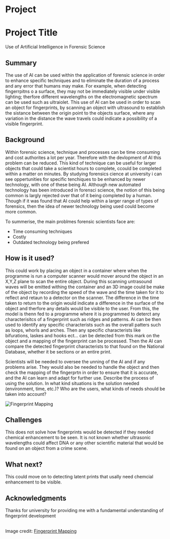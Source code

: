 # Project
# Project Title

Use of Artificial Intelligence in Forensic Science

## Summary

The use of AI can be used within the application of forensic science in order to enhance specific techniques and to eliminate the duration of a process and any error that humans may make. For example, when detecting fingerrpitns o a surface, they may not be immediately visible under visible lighting; therfore different wavelengths on the electromagnetic spectrum can be used such as ultraiolet. This use of AI can be used in order to scan an object for fingerprints, by scanning an object with ultrasound to establish the sistance between the origin point to the objects surface, where any variation in the distance the wave travels could indicate a possibility of a visible fingerprint.


## Background

Within forensic science, technique and processes can be time consuming and cost authorites a lot per year. Therefore with the devlopment of AI this problem can be reduced. This kind of technique can be useful for larger objects that could take a scientist hours to complete, ccould be completed within a matter on minutes. By studying forensics cience at university i can see oppertunities for specific tenchiques to be enhanced by newer technology, with one of these being AI. Although new automated technology has been introduced in forensci science, the notion of this being common is largly rejected over that of it being completed by a human. Though if it was found that AI could help within a larger range of types of forensics, then the idea of newer technology being used could become more common.

To summerise, the main problmes forensic scientists face are:
* Time consuming techniques
* Costly
* Outdated technology being prefered


## How is it used?

This could work by placing an object in a container where when the programme is run a computer scanner would mover around the object in an X,Y,Z plane to scan the entire object. During this scanning untrasound waves will be emitted withing the container and an 3D image could be make of the object by recording the speed of the wave and the time taken for it to reflect and retaun to a detector on the scanner. The difference in the time taken to return to the origin would indicate a difference in the surface of the object and therfore any details would be visible to the user. From this, the model is thenn fed to a programme where it is programmed to deterct any characterisitcs of a fingerprint such as ridges and patterns. Ai can be then used to identify any specific characterists such as the overall patters such as loops, whorls and arches. Then any specific characterists like bifurations, laskes and hooks ect... can be detected from this mark on the object and a mapping of the fingerprint can be processed. Then the AI can compare the detected fingerprint characterists to that found on the National Database, whether it be sections or an entire print. 

Scientists will be needed to oversee the unning of the AI and if any problems arise. They would also be needed to handle the object and then check the mapping of the fingerprtn in order to ensure that it is accurate, and the AI can learn and adapt for further use.
Describe the process of using the solution. In what kind situations is the solution needed (environment, time, etc.)? Who are the users, what kinds of needs should be taken into account?


![Fingerprint Mapping](https://www.all-about-forensic-science.com/images/xfingerprint-analysis-question-21288844.jpg.pagespeed.ic.I6-7CBf9FC.jpg)




## Challenges

This does not solve how fingerprints would be detected if they needed chemical enhancement to be seen. It is not known whether ultrasonic wavelengths could affect DNA or any other scientific material that would be found on an object from a crime scene.

## What next?

This could move on to detecting latent prints that usally need chemcial enhancement to be visible.


## Acknowledgments
Thanks for university for providing me with a fundamental understanding of fingerprint development

  <br>Image credit: [Fingerprint Mapping](https://www.all-about-forensic-science.com/fingerprint-analysis-question.html) 
